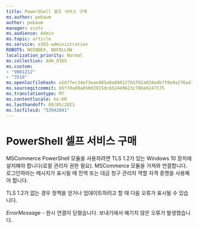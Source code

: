 ```yaml
---
title: PowerShell 셀프 서비스 구매
ms.author: pebaum
author: pebaum
manager: scotv
ms.audience: Admin
ms.topic: article
ms.service: o365-administration
ROBOTS: NOINDEX, NOFOLLOW
localization_priority: Normal
ms.collection: Adm_O365
ms.custom:
- "9001212"
- "3516"
ms.openlocfilehash: a187fec34ef3eae485a8a880127b5f82a028edb7f0e9a276a41b5e33cad25ead
ms.sourcegitcommit: b5f7da89a650d2915dc652449623c78be6247175
ms.translationtype: MT
ms.contentlocale: ko-KR
ms.lasthandoff: 08/05/2021
ms.locfileid: "53942841"
---
```

# <a name="self-service-purchase-of-powershell"></a>PowerShell 셀프 서비스 구매

MSCommerce PowerShell 모듈을 사용하려면 TLS 1.2가 있는 Windows 10 장치에 설치해야 합니다(로컬 관리자 권한 필요).  MSCommerce 모듈을 가져와 연결합니다.  로그인하라는 메시지가 표시될 때 전역 또는 대금 청구 관리자 역할 자격 증명을 사용해야 합니다.  

TLS 1.2가 없는 경우 정책을 얻거나 업데이트하려고 할 때 다음 오류가 표시될 수 있습니다.

*ErrorMessage -* 원시 연결이 닫혔습니다. 보내기에서 예기치 않은 오류가 발생했습니다.



